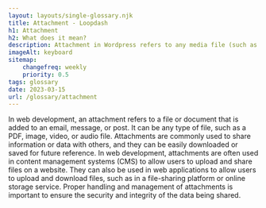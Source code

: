 ```yaml
--- 
layout: layouts/single-glossary.njk
title: Attachment - Loopdash
h1: Attachment
h2: What does it mean?
description: Attachment in Wordpress refers to any media file (such as images, videos, or audio) that is uploaded and attached to a post or page, allowing it to be displayed or played within the content.
imageAlt: keyboard
sitemap:
	changefreq: weekly
	priority: 0.5
tags: glossary
date: 2023-03-15
url: /glossary/attachment
---
```


In web development, an attachment refers to a file or document that is added to an email, message, or post. It can be any type of file, such as a PDF, image, video, or audio file. Attachments are commonly used to share information or data with others, and they can be easily downloaded or saved for future reference. In web development, attachments are often used in content management systems (CMS) to allow users to upload and share files on a website. They can also be used in web applications to allow users to upload and download files, such as in a file-sharing platform or online storage service. Proper handling and management of attachments is important to ensure the security and integrity of the data being shared.
